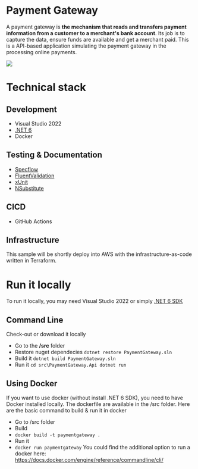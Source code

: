 # Payment Gateway
A payment gateway is **the mechanism that reads and transfers payment information from a customer to a merchant's bank account**. Its job is to capture the data, ensure funds are available and get a merchant paid.
This is a API-based application simulating the payment gateway in the processing online payments.

![](https://miro.medium.com/max/1400/1*TAE0v4BfisrT-2l067kPGA.png)


# Technical stack

## Development
 - Visual Studio 2022
 - [.NET 6](https://dotnet.microsoft.com/en-us/download/dotnet/6.0)
 - Docker
## Testing & Documentation
- [Specflow](https://specflow.org/benefits/net-6/)
- [FluentValidation](https://fluentvalidation.net/)
- [xUnit](https://xunit.net/)
- [NSubstitute](https://nsubstitute.github.io/)
## CICD
- GitHub Actions
## Infrastructure
This sample will be shortly deploy into AWS with the infrastructure-as-code written in Terraform.


# Run it locally
To run it locally, you may need Visual Studio 2022 or simply [.NET 6 SDK](https://dotnet.microsoft.com/en-us/download/dotnet/6.0) 

## Command Line

 Check-out or download it locally
- Go to the **/src** folder
- Restore nuget dependecies
 `dotnet restore PaymentGateway.sln`
 - Build it
 `dotnet build PaymentGateway.sln`
 - Run it
 `cd src\PaymentGateway.Api
 dotnet run`

## Using Docker
If you want to use docker (without install .NET 6 SDK), you need to have Docker installed locally. The dockerfile are available in the /src folder. Here are the basic command to build & run it in docker

- Go to /src folder
- Build
- `docker build -t paymentgateway .`
- Run it
- `docker run paymentgateway`
You could find the additional option to run a docker here: https://docs.docker.com/engine/reference/commandline/cli/

   



